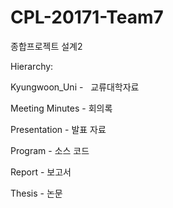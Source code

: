 # CPL-20171-Team7
종합프로젝트 설계2




Hierarchy:

Kyungwoon_Uni -   교류대학자료

Meeting Minutes - 회의록

Presentation - 발표 자료

Program - 소스 코드

Report - 보고서

Thesis - 논문
